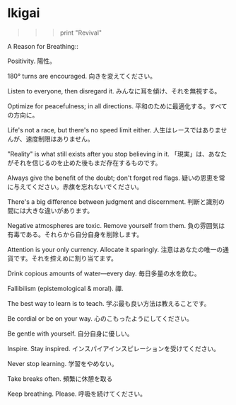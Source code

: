 # Ikigai
>>> print "Revival"

A Reason for Breathing::


Positivity.
陽性。


180° turns are encouraged.
向きを変えてください。


Listen to everyone, then disregard it.
みんなに耳を傾け、それを無視する。


Optimize for peacefulness; in all directions.
平和のために最適化する。すべての方向に。


Life's not a race, but there's no speed limit either.
人生はレースではありませんが、速度制限はありません。


"Reality" is what still exists after you stop believing in it.
「現実」は、あなたがそれを信じるのを止めた後もまだ存在するものです。


Always give the benefit of the doubt; don't forget red flags.
疑いの恩恵を常に与えてください。赤旗を忘れないでください。


There's a big difference between judgment and discernment.
判断と識別の間には大きな違いがあります。


Negative atmospheres are toxic. Remove yourself from them.
負の雰囲気は有毒である。それらから自分自身を削除します。


Attention is your only currency. Allocate it sparingly.
注意はあなたの唯一の通貨です。それを控えめに割り当てます。


Drink copious amounts of water—every day.
毎日多量の水を飲む。


Fallibilism (epistemological & moral).
禪.


The best way to learn is to teach.
学ぶ最も良い方法は教えることです。


Be cordial or be on your way.
心のこもったようにしてください。


Be gentle with yourself.
自分自身に優しい。


Inspire. Stay inspired.
インスパイアインスピレーションを受けてください。


Never stop learning.
学習をやめない。


Take breaks often.
頻繁に休憩を取る


Keep breathing. Please.
呼吸を続けてください。


